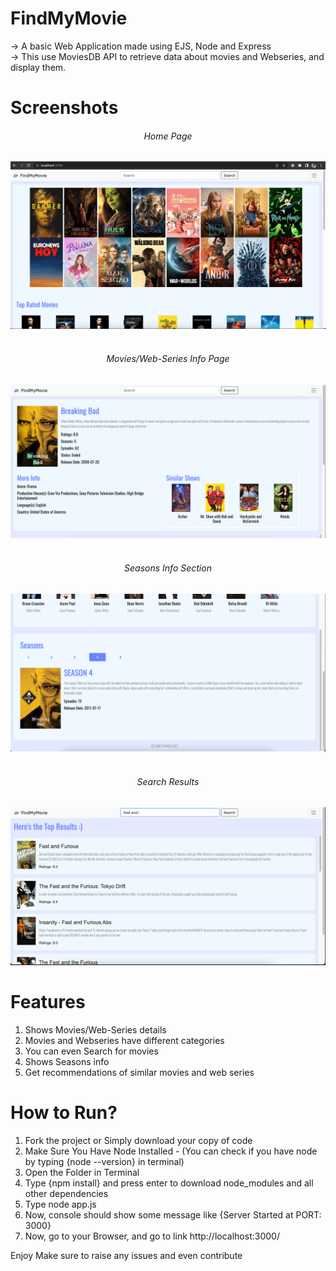 # FindMyMovie
-> A basic Web Application made using EJS, Node and Express
<br>
-> This use MoviesDB API to retrieve data about movies and Webseries, and display them.

# Screenshots

<div align="center" style="text-align: center">
    <h6>Home Page</h6>
    <img src="screenshots/1.png" width="600px"</img> 
</div>

<br>

<div align="center" style="text-align: center">
    <h6>Movies/Web-Series Info Page</h6>
    <img src="screenshots/2.png" width="600px"</img> 
</div>

<br>

<div align="center" style="text-align: center">
    <h6>Seasons Info Section</h6>
    <img src="screenshots/3.png" width="600px"</img> 
</div>

<br>

<div align="center" style="text-align: center">
    <h6>Search Results</h6>
    <img src="screenshots/4.png" width="600px"</img> 
</div>

# Features

1. Shows Movies/Web-Series details
2. Movies and Webseries have different categories
3. You can even Search for movies
4. Shows Seasons info
5. Get recommendations of similar movies and web series

# How to Run?

1. Fork the project or Simply download your copy of code
2. Make Sure You Have Node Installed - (You can check if you have node by typing {node --version} in terminal)
3. Open the Folder in Terminal
4. Type {npm install} and press enter to download node_modules and all other dependencies
5. Type node app.js
6. Now, console should show some message like {Server Started at PORT: 3000} 
7. Now, go to your Browser, and go to link http://localhost:3000/

Enjoy
Make sure to raise any issues and even contribute


